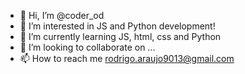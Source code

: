 - 👋 Hi, I’m @coder_od
- 👀 I’m interested in JS and Python development!
- 🌱 I’m currently learning JS, html, css and Python 
- 💞️ I’m looking to collaborate on ...
- 📫 How to reach me rodrigo.araujo9013@gmail.com

<!---
BrBoy/BrBoy is a ✨ special ✨ repository because its `README.md` (this file) appears on your GitHub profile.
You can click the Preview link to take a look at your changes.
--->
